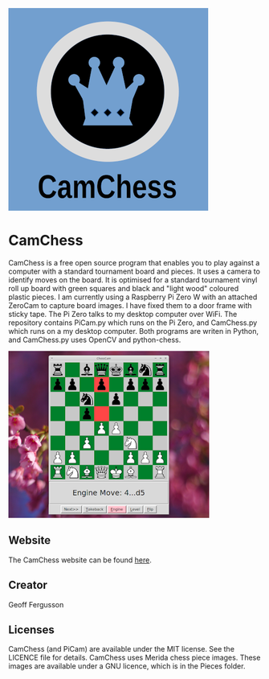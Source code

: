 ![Logo](Images/Logo.png)

# CamChess

CamChess is a free open source program that enables you to play against a computer with a standard tournament board and pieces. It uses a camera to identify moves on the board. It is optimised for a standard tournament vinyl roll up board with green squares and black and "light wood" coloured plastic pieces. I am currently using a Raspberry Pi Zero W with an attached ZeroCam to capture board images. I have fixed them to a door frame with sticky tape. The Pi Zero talks to my desktop computer over WiFi. The repository contains PiCam.py which runs on the Pi Zero, and CamChess.py which runs on a my desktop computer. Both programs are writen in Python, and CamChess.py uses OpenCV and python-chess.

![Screen Shot](Images/Screen.png)

## Website

The CamChess website can be found [here](https://camchess.blogspot.com).

## Creator

Geoff Fergusson

## Licenses

CamChess (and PiCam) are available under the MIT license. See the LICENCE file for details. CamChess uses Merida chess piece images. These images are available under a GNU licence, which is in the Pieces folder.
